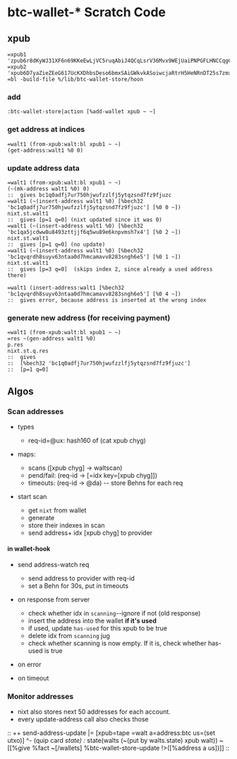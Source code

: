 # btc-wallet-* Scratch Code

## xpub
```
=xpub1 'zpub6r8dKyWJ31XF6n69KKeEwLjVC5ruqAbiJ4QCqLsrV36Mvx9WEjUaiPNPGFLHNCCqgCdy6iZC8ZgHsm6a1AUTVBMVbKGemNcWFcwBGSjJKbD'
=xpub2 'xpub6D7yaZieZEeG617UcKXDhbsDeso6bmxSAiGWkvkASoiwcjaRtrH5HeNRnDT25s7zmxYzj6MtFe32dVqcf9YcBKKgn9THHjwn2uSjkvobK4e'
=bl -build-file %/lib/btc-wallet-store/hoon
```

### add
```
:btc-wallet-store|action [%add-wallet xpub ~ ~]
```

### get address at indices
```
=walt1 (from-xpub:walt:bl xpub1 ~ ~)
(get-address:walt1 %0 0)
```

### update address data
```
=walt1 (from-xpub:walt:bl xpub1 ~ ~)
(~(mk-address walt1 %0) 0)
::  gives bc1q0adfj7ur750hjwufzzlfj5ytqzsnd7fz9fjuzc
=walt1 (~(insert-address walt1 %0) [%bech32 'bc1q0adfj7ur750hjwufzzlfj5ytqzsnd7fz9fjuzc'] [%0 0 ~])
nixt.st.walt1
::  gives [p=1 q=0] (nixt updated since it was 0)
=walt1 (~(insert-address walt1 %0) [%bech32 'bc1qa5jcdww8u8493zttjjf6q5wu89e6knpvmsh7x4'] [%0 2 ~])
nixt.st.walt1
::  gives [p=1 q=0] (no update)
=walt1 (~(insert-address walt1 %0) [%bech32 'bc1qvqrdh8suyv63ntaa0d7hmcamavv8283sngh6e5'] [%0 1 ~])
nixt.st.walt1
::  gives [p=3 q=0]  (skips index 2, since already a used address there)

=walt1 (insert-address:walt1 [%bech32 'bc1qvqrdh8suyv63ntaa0d7hmcamavv8283sngh6e5'] [%0 4 ~])
::  gives error, because address is inserted at the wrong index
```

### generate new address (for receiving payment)
```
=walt1 (from-xpub:walt:bl xpub1 ~ ~)
=res ~(gen-address walt1 %0)
p.res
nixt.st.q.res
::  gives 
::  [%bech32 'bc1q0adfj7ur750hjwufzzlfj5ytqzsnd7fz9fjuzc']
::  [p=1 q=0]
```

## Algos

### Scan addresses
* types
  - req-id=@ux: hash160 of (cat xpub chyg)
* maps:
  - scans ([xpub chyg] -> waltscan)
  - pend/fail: (req-id -> [=idx key=[xpub chyg]])
  - timeouts: (req-id -> @da) -- store Behns for each req
  
* start scan
  - get `nixt` from wallet
  - generate 
  - store their indexes in scan
  - send address+ idx [xpub chyg] to provider

#### in wallet-hook
* send address-watch req
  - send address to provider with req-id
  - set a Behn for 30s, put in timeouts

* on response from server
  - check whether idx in `scanning`--ignore if not (old response)
  - insert the address into the wallet **if it's used**
  - if used, update `has-used` for this xpub to be true
  - delete idx from `scanning` jug
  - check whether scanning is now empty. If it is, check whether has-used is true
  
* on error

* on timeout

### Monitor addresses
- nixt also stores next 50 addresses for each account.
- every update-address call also checks those

::
++  send-address-update
  |=  [xpub=tape =walt a=address:btc us=(set utxo)]
  ^-  (quip card _state)
  :_  state(walts (~(put by walts.state) xpub walt))
  ~[[%give %fact ~[/wallets] %btc-wallet-store-update !>([%address a us])]]
::
